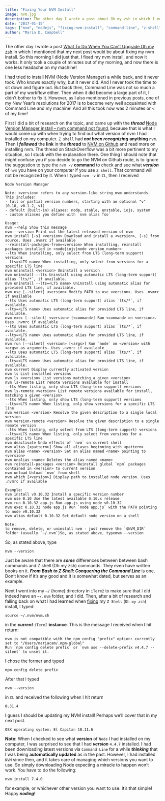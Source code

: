 ```yaml
---
title: "Fixing Your NVM Install"
image: nvm.jpg
description: The other day I wrote a post about Oh my zsh in which I mentioned that my next post would be about fixing my nvm install, so this morning I did just that.
date: '2017-01-15'
tags: ["nvm", "nodejs", "fixing-nvm-install", "command-line", "z-shell", "oh-my-zsh", "osx"]
author: "Maria D. Campbell"
---
```


The other day I wrote a post [What To Do When You Can’t Upgrade Oh my zsh](https://www.mariadcampbell.com/blog/what-to-do-when-you-cant-upgrade-oh-my-zsh/) in which I mentioned that my next post would be about fixing my nvm install. So this morning I did just that. I fixed my nvm install, and now it works. It only took a couple of minutes out of my morning, and now there is one less headache on my machine!

I had tried to install NVM (Node Version Manager) a while back, and it never took. Who knows exactly why, but it never did. And I never took the time to sit down and figure out. But back then, Command Line was not so much a part of my workflow either. Then when it did become a large part of it, I didn’t bother to fix it. However, as I also mentioned in previous posts, one of my New Year’s resolutions for 2017 is to become very well acquainted with Command Line and my machine! And all this took now was 2 minutes or < of my time!

First I did a bit of research on the topic, and came up with the ***thread*** [Node Version Manager install – nvm command not found](https://stackoverflow.com/questions/16904658/node-version-manager-install-nvm-command-not-found), because that is what I would come up with when trying to find out what version of nvm I had installed on my computer. `Z shell` had ***not been recognizing*** **anything** `nvm`. Then I ***followed*** the **link** in the ***thread*** to [NVM on Github](https://github.com/creationix/nvm) and read more on installing nvm. The thread on StackOverflow was a bit more pertinent to my situation, so I stuck with the explanation there. One thing I should note that might confuse you if you decide to go the NVM on Github route, is to ignore the suggestion to type the `nvm -v` **command** to check and see what ***version*** of `nvm` you have on your computer if you use `Z shell`. That command will not be recognized by it. When I typed `nvm -v` in `CL`, then I received

```shell
Node Version Manager

Note: <version> refers to any version-like string nvm understands. This includes:
- full or partial version numbers, starting with an optional "v" (0.10, v0.1.2, v1)
- default (built-in) aliases: node, stable, unstable, iojs, system
- custom aliases you define with `nvm alias foo`

Usage:
nvm --help Show this message
nvm --version Print out the latest released version of nvm
nvm install [-s] <version> Download and install a <version>, [-s] from source. Uses .nvmrc if available
--reinstall-packages-from=<version> When installing, reinstall packages installed in <node|iojs|node version number>
--lts When installing, only select from LTS (long-term support) versions
--lts=<LTS name> When installing, only select from versions for a specific LTS line
nvm uninstall <version> Uninstall a version
nvm uninstall --lts Uninstall using automatic LTS (long-term support) alias `lts/*`, if available.
nvm uninstall --lts=<LTS name> Uninstall using automatic alias for provided LTS line, if available.
nvm use [--silent] <version> Modify PATH to use <version>. Uses .nvmrc if available
--lts Uses automatic LTS (long-term support) alias `lts/*`, if available.
--lts=<LTS name> Uses automatic alias for provided LTS line, if available.
nvm exec [--silent] <version> [<command>] Run <command> on <version>. Uses .nvmrc if available
--lts Uses automatic LTS (long-term support) alias `lts/*`, if available.
--lts=<LTS name> Uses automatic alias for provided LTS line, if available.
nvm run [--silent] <version> [<args>] Run `node` on <version> with <args> as arguments. Uses .nvmrc if available
--lts Uses automatic LTS (long-term support) alias `lts/*`, if available.
--lts=<LTS name> Uses automatic alias for provided LTS line, if available.
nvm current Display currently activated version
nvm ls List installed versions
nvm ls <version> List versions matching a given <version>
nvm ls-remote List remote versions available for install
--lts When listing, only show LTS (long-term support) versions
nvm ls-remote <version> List remote versions available for install, matching a given <version>
--lts When listing, only show LTS (long-term support) versions
--lts=<LTS name> When listing, only show versions for a specific LTS line
nvm version <version> Resolve the given description to a single local version
nvm version-remote <version> Resolve the given description to a single remote version
--lts When listing, only select from LTS (long-term support) versions
--lts=<LTS name> When listing, only select from versions for a specific LTS line
nvm deactivate Undo effects of `nvm` on current shell
nvm alias [<pattern>] Show all aliases beginning with <pattern>
nvm alias <name> <version> Set an alias named <name> pointing to <version>
nvm unalias <name> Deletes the alias named <name>
nvm reinstall-packages <version> Reinstall global `npm` packages contained in <version> to current version
nvm unload Unload `nvm` from shell
nvm which [<version>] Display path to installed node version. Uses .nvmrc if available

Example:
nvm install v0.10.32 Install a specific version number
nvm use 0.10 Use the latest available 0.10.x release
nvm run 0.10.32 app.js Run app.js using node v0.10.32
nvm exec 0.10.32 node app.js Run `node app.js` with the PATH pointing to node v0.10.32
nvm alias default 0.10.32 Set default node version on a shell

Note:
to remove, delete, or uninstall nvm - just remove the `$NVM_DIR` folder (usually `~/.nvm`)So, as stated above, typenvm --version
```

So, as stated above, type

```shell
nvm --version
```

Just be aware that there are ***some*** differences between between bash commands and Z shell (Oh my zsh) commands. They even have written books on it. ***From Bash to Z Shell: Conquering the Command Line*** is one. Don’t know if it’s any good and it is somewhat dated, but serves as an example.

Next I went into my `~/` (home) directory in `iTerm2` to make sure that I did indeed have an `~/.nvm` folder, and I did. Then, after a bit of research and falling back on what I had learned when [fixing](https://www.mariadcampbell.com/blog/what-to-do-when-you-cant-upgrade-oh-my-zsh/) my `Z Shell` (`Oh my zsh`) install, I typed

```shell
source ~/.nvm/nvm.sh
```

in the ***current*** `iTerm2` **instance**. This is the message I received when I hit return:

```shell
nvm is not compatible with the npm config "prefix" option: currently set to "/Users/mariacam/.npm-global"
Run `npm config delete prefix` or `nvm use --delete-prefix v4.4.7 --silent` to unset it.
```

I chose the former and typed

```shell
npm config delete prefix
```

After that I typed

```shell
nvm --version
```

in `CL` and received the following when I hit return

```shell
0.31.4
```

I guess I should be updating my NVM install! Perhaps we’ll cover that in my next post.

```shell
OSX operating system: El Capitan 10.11.6
```

**Note:** When I checked to see what **version** of `Node` I had installed on my computer, I was surprised to see that I had ***version*** `4.4.7` installed. I had been downloading latest versions via `Command Line` for a while ***thinking*** that I was being **automatically updated** as in the past. However, I had installed `NVM` since then, and it takes care of managing which versions you want to use. So simply downloading Node expecting a miracle to happen won’t work. You have to do the following:

```shell
nvm install 7.4.0
```

for example, or whichever other version you want to use. It’s that simple! Happy ***noding***!

